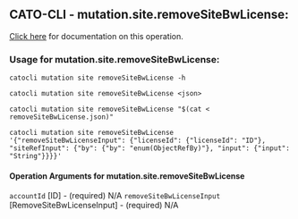 
## CATO-CLI - mutation.site.removeSiteBwLicense:
[Click here](https://api.catonetworks.com/documentation/#mutation-removeSiteBwLicense) for documentation on this operation.

### Usage for mutation.site.removeSiteBwLicense:

`catocli mutation site removeSiteBwLicense -h`

`catocli mutation site removeSiteBwLicense <json>`

`catocli mutation site removeSiteBwLicense "$(cat < removeSiteBwLicense.json)"`

`catocli mutation site removeSiteBwLicense '{"removeSiteBwLicenseInput": {"licenseId": {"licenseId": "ID"}, "siteRefInput": {"by": {"by": "enum(ObjectRefBy)"}, "input": {"input": "String"}}}}'`

#### Operation Arguments for mutation.site.removeSiteBwLicense ####
`accountId` [ID] - (required) N/A 
`removeSiteBwLicenseInput` [RemoveSiteBwLicenseInput] - (required) N/A 
